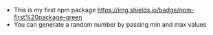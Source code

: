 * This is my first npm package https://img.shields.io/badge/npm-first%20package-green
* You can generate a random number by passing min and max values
